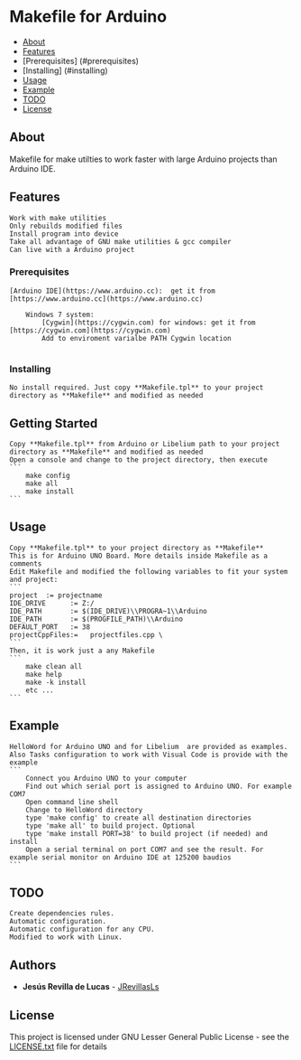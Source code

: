 # Makefile for Arduino
+ [About](#about)
+ [Features](#features)
+ [Prerequisites] (#prerequisites)
+ [Installing] (#installing)
+ [Usage](#usage)
+ [Example](#example)
+ [TODO](#todo)
+ [License](#license)

## About
Makefile for make utilties to work faster with large Arduino projects than Arduino IDE.

## Features

	Work with make utilities
	Only rebuilds modified files
	Install program into device
	Take all advantage of GNU make utilities & gcc compiler
	Can live with a Arduino project
	

### Prerequisites
	
	[Arduino IDE](https://www.arduino.cc):  get it from [https://www.arduino.cc](https://www.arduino.cc)

```
	Windows 7 system:
		[Cygwin](https://cygwin.com) for windows: get it from [https://cygwin.com](https://cygwin.com)
		Add to enviroment varialbe PATH Cygwin location
	
```

### Installing

	No install required. Just copy **Makefile.tpl** to your project directory as **Makefile** and modified as needed

## Getting Started
	
	Copy **Makefile.tpl** from Arduino or Libelium path to your project directory as **Makefile** and modified as needed
	Open a console and change to the project directory, then execute
	```
		make config
		make all
		make install
	```

## Usage
	Copy **Makefile.tpl** to your project directory as **Makefile** 
	This is for Arduino UNO Board. More details inside Makefile as a comments
	Edit Makefile and modified the following variables to fit your system and project:
	```
	project  := projectname
	IDE_DRIVE 	   := Z:/
	IDE_PATH 	   := $(IDE_DRIVE)\\PROGRA~1\\Arduino
	IDE_PATH 	   := $(PROGFILE_PATH)\\Arduino
	DEFAULT_PORT   := 38
	projectCppFiles:=	projectfiles.cpp \
	```
	Then, it is work just a any Makefile
	```
		make clean all 
		make help
		make -k install
		etc ... 
	```


## Example

	HelloWord for Arduino UNO and for Libelium  are provided as examples. 
	Also Tasks configuration to work with Visual Code is provide with the example
	```
		Connect you Arduino UNO to your computer
		Find out which serial port is assigned to Arduino UNO. For example COM7
		Open command line shell
		Change to HelloWord directory
		type 'make config' to create all destination directories
		type 'make all' to build project. Optional
		type 'make install PORT=38' to build project (if needed) and install
		Open a serial terminal on port COM7 and see the result. For example serial monitor on Arduino IDE at 125200 baudios
	```	


## TODO

	Create dependencies rules.
	Automatic configuration.
	Automatic configuration for any CPU.
	Modified to work with Linux.

## Authors

* **Jesús Revilla de Lucas** -  [JRevillasLs](https://github.com/JRevillasLs)

## License

This project is licensed under GNU Lesser General Public License - see the [LICENSE.txt](LICENSE.txt) file for details

